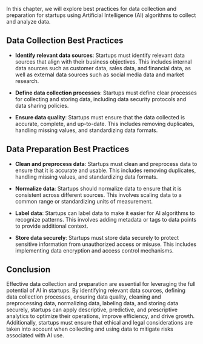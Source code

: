 

In this chapter, we will explore best practices for data collection and preparation for startups using Artificial Intelligence (AI) algorithms to collect and analyze data.

Data Collection Best Practices
------------------------------

* **Identify relevant data sources**: Startups must identify relevant data sources that align with their business objectives. This includes internal data sources such as customer data, sales data, and financial data, as well as external data sources such as social media data and market research.

* **Define data collection processes**: Startups must define clear processes for collecting and storing data, including data security protocols and data sharing policies.

* **Ensure data quality**: Startups must ensure that the data collected is accurate, complete, and up-to-date. This includes removing duplicates, handling missing values, and standardizing data formats.

Data Preparation Best Practices
-------------------------------

* **Clean and preprocess data**: Startups must clean and preprocess data to ensure that it is accurate and usable. This includes removing duplicates, handling missing values, and standardizing data formats.

* **Normalize data**: Startups should normalize data to ensure that it is consistent across different sources. This involves scaling data to a common range or standardizing units of measurement.

* **Label data**: Startups can label data to make it easier for AI algorithms to recognize patterns. This involves adding metadata or tags to data points to provide additional context.

* **Store data securely**: Startups must store data securely to protect sensitive information from unauthorized access or misuse. This includes implementing data encryption and access control mechanisms.

Conclusion
----------

Effective data collection and preparation are essential for leveraging the full potential of AI in startups. By identifying relevant data sources, defining data collection processes, ensuring data quality, cleaning and preprocessing data, normalizing data, labeling data, and storing data securely, startups can apply descriptive, predictive, and prescriptive analytics to optimize their operations, improve efficiency, and drive growth. Additionally, startups must ensure that ethical and legal considerations are taken into account when collecting and using data to mitigate risks associated with AI use.
